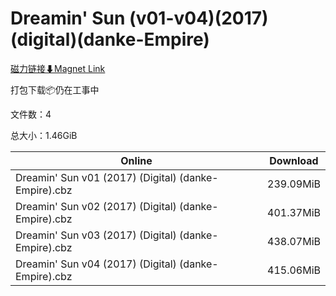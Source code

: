 # Dreamin' Sun (v01-v04)(2017)(digital)(danke-Empire)

[磁力链接⬇Magnet Link](magnet:?xt=urn:btih:aadce7e193100080f7dccc20f656fe65589b6f48&dn=Dreamin%27%20Sun%20%28v01-v04%29%282017%29%28digital%29%28danke-Empire%29)

打包下载📦仍在工事中

文件数：4

总大小：1.46GiB

Online | Download
--- | ---
Dreamin' Sun v01 (2017) (Digital) (danke-Empire).cbz | 239.09MiB
Dreamin' Sun v02 (2017) (Digital) (danke-Empire).cbz | 401.37MiB
Dreamin' Sun v03 (2017) (Digital) (danke-Empire).cbz | 438.07MiB
Dreamin' Sun v04 (2017) (Digital) (danke-Empire).cbz | 415.06MiB